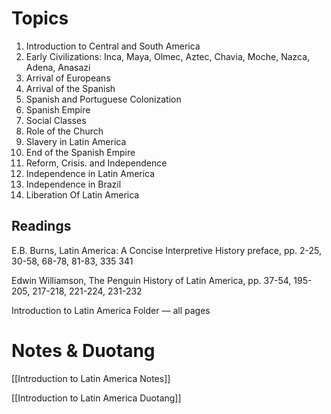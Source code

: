 # Topics

1. Introduction to Central and South America
2. Early Civilizations: Inca, Maya, Olmec, Aztec, Chavia, Moche, Nazca, Adena, Anasazi
3. Arrival of Europeans
4. Arrival of the Spanish
5. Spanish and Portuguese Colonization
6. Spanish Empire
7. Social Classes
8. Role of the Church
9. Slavery in Latin America
10. End of the Spanish Empire
11. Reform, Crisis. and Independence
12. Independence in Latin America
13. Independence in Brazil
14. Liberation Of Latin America

## Readings

E.B. Burns, Latin America: A Concise Interpretive History preface, pp. 2-25, 30-58, 68-78, 81-83, 335 341

Edwin Williamson, The Penguin History of Latin America, pp. 37-54, 195-205, 217-218, 221-224, 231-232

Introduction to Latin America Folder — all pages

# Notes & Duotang

[[Introduction to Latin America Notes]]

[[Introduction to Latin America Duotang]]
